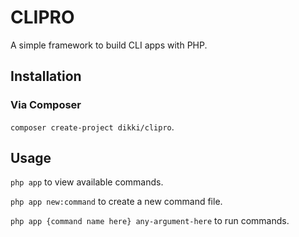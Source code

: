 # CLIPRO

A simple framework to build CLI apps with PHP.

## Installation

### Via Composer

`composer create-project dikki/clipro`.

## Usage

`php app` to view available commands.

`php app new:command` to create a new command file.

`php app {command name here} any-argument-here` to run commands.
